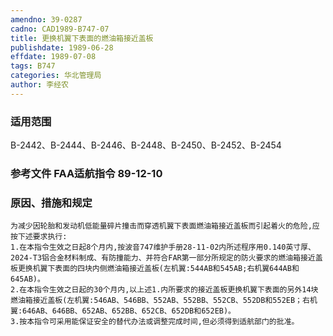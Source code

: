 ```yaml
---
amendno: 39-0287  
cadno: CAD1989-B747-07  
title: 更换机翼下表面的燃油箱接近盖板  
publishdate: 1989-06-28  
effdate: 1989-07-08  
tags: B747  
categories: 华北管理局  
author: 李经农  
---
```

  
### 适用范围  
B-2442、B-2444、B-2446、B-2448、B-2450、B-2452、B-2454  
  
<!--more-->  
### 参考文件    FAA适航指令 89-12-10  
  
### 原因、措施和规定  
    为减少因轮胎和发动机低能量碎片撞击而穿透机翼下表面燃油箱接近盖板而引起着火的危险,应按下述要求执行:  
    1.在本指令生效之日起8个月内,按波音747维护手册28-11-02内所述程序用0.140英寸厚、2024-T3铝合金材料制成、有防撞能力、并符合FAR第一部分所规定的防火要求的燃油箱接近盖板更换机翼下表面的四块内侧燃油箱接近盖板(左机翼:544AB和545AB;右机翼644AB和645AB)。  
    2.在本指令生效之日起的30个月内,以上述1.内所要求的接近盖板更换机翼下表面的另外14块燃油箱接近盖板(左机翼:546AB、546BB、552AB、552BB、552CB、552DB和552EB；右机翼:646AB、646BB、652AB、652BB、652CB、652DB和652EB)。  
    3.按本指令可采用能保证安全的替代办法或调整完成时间,但必须得到适航部门的批准。  
  
  
